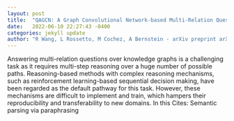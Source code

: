 ```yaml
---
layout: post
title:  "QAGCN: A Graph Convolutional Network-based Multi-Relation Question Answering System"
date:   2022-06-10 22:27:43 -0400
categories: jekyll update
author: "R Wang, L Rossetto, M Cochez, A Bernstein - arXiv preprint arXiv:2206.01818, 2022"
---
```

Answering multi-relation questions over knowledge graphs is a challenging task as it requires multi-step reasoning over a huge number of possible paths. Reasoning-based methods with complex reasoning mechanisms, such as reinforcement learning-based sequential decision making, have been regarded as the default pathway for this task. However, these mechanisms are difficult to implement and train, which hampers their reproducibility and transferability to new domains. In this  Cites: Semantic parsing via paraphrasing
